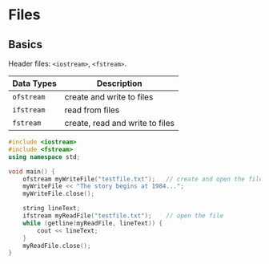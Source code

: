 # Files

## Basics

Header files: `<iostream>`, `<fstream>`.

| Data Types | Description |
|------------|-------------|
| `ofstream` | create and write to files |
| `ifstream` | read from files |
| `fstream`  | create, read and write to files |

```c++
#include <iostream>
#include <fstream>
using namespace std;

void main() {
    ofstream myWriteFile("testfile.txt");   // create and open the file
    myWriteFile << "The story begins at 1984...";
    myWriteFile.close();

    string lineText;
    ifstream myReadFile("testfile.txt");    // open the file
    while (getline(myReadFile, lineText)) {
        cout << lineText;
    }
    myReadFile.close();
}
```